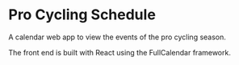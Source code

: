 # Pro Cycling Schedule

A calendar web app to view the events of the pro cycling season.

The front end is built with React using the FullCalendar framework.
